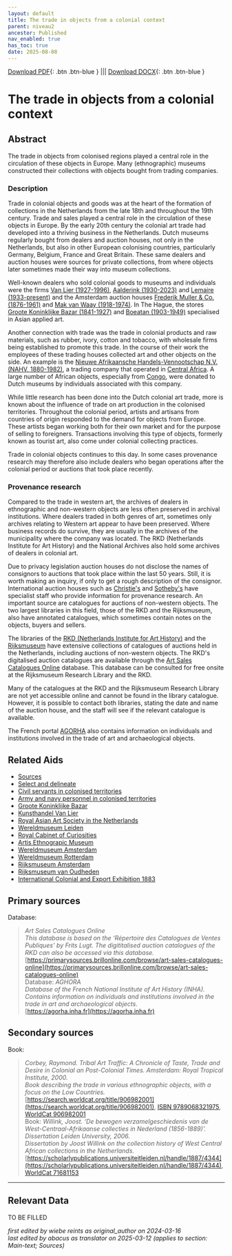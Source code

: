 ```yaml
---
layout: default
title: The trade in objects from a colonial context
parent: niveau2
ancestor: Published
nav_enabled: true
has_toc: true
date: 2025-08-08
--- 
```



[Download PDF](https://raw.githubusercontent.com/colonial-heritage/research-guides-dev/refs/heads/main/EXPORTS/published/PDF/niveau2/English/Trade.pdf){: .btn .btn-blue } |||    [Download DOCX](https://raw.githubusercontent.com/colonial-heritage/research-guides-dev/refs/heads/main/EXPORTS/published/DOCX/niveau2/English/Trade.docx){: .btn .btn-blue }


# The trade in objects from a colonial context


## Abstract

The trade in objects from colonised regions played a central role in the circulation of these objects in Europe. Many (ethnographic) museums constructed their collections with objects bought from trading companies.

### Description

Trade in colonial objects and goods was at the heart of the formation of collections in the Netherlands from the late 18th and throughout the 19th century. Trade and sales played a central role in the circulation of these objects in Europe. By the early 20th century the colonial art trade had developed into a thriving business in the Netherlands. Dutch museums regularly bought from dealers and auction houses, not only in the Netherlands, but also in other European colonising countries, particularly Germany, Belgium, France and Great Britain. These same dealers and auction houses were sources for private collections, from where objects later sometimes made their way into museum collections.

Well-known dealers who sold colonial goods to museums and individuals were the firms [Van Lier (1927-1996)](https://app.colonialcollections.nl/en/research-aids/https%3A%2F%2Fn2t%252Enet%2Fark%3A%2F27023%2Fb4671e55ad5cca627bb7f16983388b7f), [Aalderink (1930-2023)](https://data.rkd.nl/artists/437058) and [Lemaire (1933-present)](https://data.rkd.nl/artists/446005) and the Amsterdam auction houses [Frederik Muller & Co. (1876-1961)](https://www.wikidata.org/entity/Q18821838) and [Mak van Waay (1918-1974)](https://www.wikidata.org/entity/Q73900989). In The Hague, the stores [Groote Koninklijke Bazar (1841-1927)](https://app.colonialcollections.nl/en/research-aids/https%3A%2F%2Fn2t%252Enet%2Fark%3A%2F27023%2F05a5c7a799263dcf493f0a7bdc2f525a) and [Boeatan (1903-1949)](https://www.wikidata.org/entity/Q101082502) specialised in Asian applied art.

Another connection with trade was the trade in colonial products and raw materials, such as rubber, ivory, cotton and tobacco, with wholesale firms being established to promote this trade. In the course of their work the employees of these trading houses collected art and other objects on the side. An example is the [Nieuwe Afrikaansche Handels-Vennootschap N.V. (NAHV, 1880-1982)](https://www.wikidata.org/entity/Q2543001), a trading company that operated in [Central Africa](https://sws.geonames.org/7729886). A large number of African objects, especially from [Congo](https://sws.geonames.org/203312), were donated to Dutch museums by individuals associated with this company.

While little research has been done into the Dutch colonial art trade, more is known about the influence of trade on art production in the colonised territories. Throughout the colonial period, artists and artisans from countries of origin responded to the demand for objects from Europe. These artists began working both for their own market and for the purpose of selling to foreigners. Transactions involving this type of objects, formerly known as tourist art, also come under colonial collecting practices.

Trade in colonial objects continues to this day. In some cases provenance research may therefore also include dealers who began operations after the colonial period or auctions that took place recently.

### Provenance research

Compared to the trade in western art, the archives of dealers in ethnographic and non-western objects are less often preserved in archival institutions. Where dealers traded in both genres of art, sometimes only archives relating to Western art appear to have been preserved. Where business records do survive, they are usually in the archives of the municipality where the company was located. The RKD (Netherlands Institute for Art History) and the National Archives also hold some archives of dealers in colonial art.

Due to privacy legislation auction houses do not disclose the names of consignors to auctions that took place within the last 50 years. Still, it is worth making an inquiry, if only to get a rough description of the consignor. International auction houses such as [Christie's](https://www.christies.com/) and [Sotheby's](https://www.sothebys.com/en/) have specialist staff who provide information for provenance research. An important source are catalogues for auctions of non-western objects. The two largest libraries in this field, those of the RKD and the Rijksmuseum, also have annotated catalogues, which sometimes contain notes on the objects, buyers and sellers.

The libraries of the [RKD (Netherlands Institute for Art History)](https://rkd.nl/nl/explore/library) and the [Rijksmuseum](www.library.rijksmuseum.nl) have extensive collections of catalogues of auctions held in the Netherlands, including auctions of non-western objects. The RKD's digitalised auction catalogues are available through the [Art Sales Catalogues Online](https://primarysources.brillonline.com/browse/art-sales-catalogues-online) database. This database can be consulted for free onsite at the Rijksmuseum Research Library and the RKD.

Many of the catalogues at the RKD and the Rijksmuseum Research Library are not yet accessible online and cannot be found in the library catalogue. However, it is possible to contact both libraries, stating the date and name of the auction house, and the staff will see if the relevant catalogue is available.

The French portal [AGORHA](https://agorha.inha.fr) also contains information on individuals and institutions involved in the trade of art and archaeological objects.


## Related Aids

 - [Sources](niveau1/English/Sources_20240501.yml)  
 - [Select and delineate](niveau1/English/SelectAndDelineate_20240425.yml)  
 - [Civil servants in colonised territories](niveau2/English/CivilServants_20240316.yml)  
 - [Army and navy personnel in colonised territories](niveau2/English/MilitaryAndNavy_20240417.yml)  
 - [Groote Koninklijke Bazar](niveau3/English/KoninklijkeBazaar_2040503.yml)  
 - [Kunsthandel Van Lier](niveau3/English/KunsthandelVanLier_20240507.yml)  
 - [Royal Asian Art Society in the Netherlands](niveau3/English/RAAS_20240508.yml)  
 - [Wereldmuseum Leiden](niveau3/Dutch/WMLeiden_20240327.yml)  
 - [Royal Cabinet of Curiosities](niveau3/English/KKZ_20240417.yml)  
 - [Artis Ethnograpic Museum](niveau3/English/EMArtis_20240712.yml)  
 - [Wereldmuseum Amsterdam](niveau3/English/WMAmsterdam_20240809.yml)  
 - [Wereldmuseum Rotterdam](niveau3/English/WMRotterdam_2040822.yml)  
 - [Rijksmuseum Amsterdam](niveau3/English/RijksmuseumAmsterdam_20240905.yml)  
 - [Rijksmuseum van Oudheden](niveau3/English/RMO_20241106.yml)  
 - [International Colonial and Export Exhibition 1883](niveau3/English/Wereldtentoonstelling1883_20250602.yml)  

## Primary sources

Database:
  > *Art Sales Catalogues Online*  
> _This database is based on the ‘Répertoire des Catalogues de Ventes Publiques’ by Frits Lugt. The digititalised auction catalogues of the RKD can also be accessed via this database._  
> [https://primarysources.brillonline.com/browse/art-sales-catalogues-online](https://primarysources.brillonline.com/browse/art-sales-catalogues-online)  
Database:
  > *AGHORA*  
> _Database of the French National Institute of Art History (INHA). Contains information on individuals and institutions involved in the trade in art and archaeological objects._  
> [https://agorha.inha.fr](https://agorha.inha.fr)  
## Secondary sources

Book:
  > *Corbey, Raymond. Tribal Art Traffic: A Chronicle of Taste, Trade and Desire in Colonial an Post-Colonial Times. Amsterdam: Royal Tropical Institute, 2000.*  
> _Book describing the trade in various ethnographic objects, with a focus on the Low Countries._  
> [https://search.worldcat.org/title/906982001](https://search.worldcat.org/title/906982001), [ISBN 9789068321975](https://isbnsearch.org/isbn/9789068321975), [WorldCat 906982001](https://search.worldcat.org/title/906982001)  
Book:
  > *Willink, Joost. ‘De bewogen verzamelgeschiedenis van de West-Centraal-Afrikaanse collecties in Nederland (1856-1889)’. Dissertation Leiden University, 2006.*  
> _Dissertation by Joost Willink on the collection history of West Central African collections in the Netherlands._  
> [https://scholarlypublications.universiteitleiden.nl/handle/1887/4344](https://scholarlypublications.universiteitleiden.nl/handle/1887/4344), [WorldCat 71681153](https://search.worldcat.org/title/71681153)  


---
## Relevant Data 
TO BE FILLED

_first edited by wiebe reints as original_author on 2024-03-16_  
_last edited by abacus as translator on 2025-03-12
(applies to section: Main-text; Sources)_
        